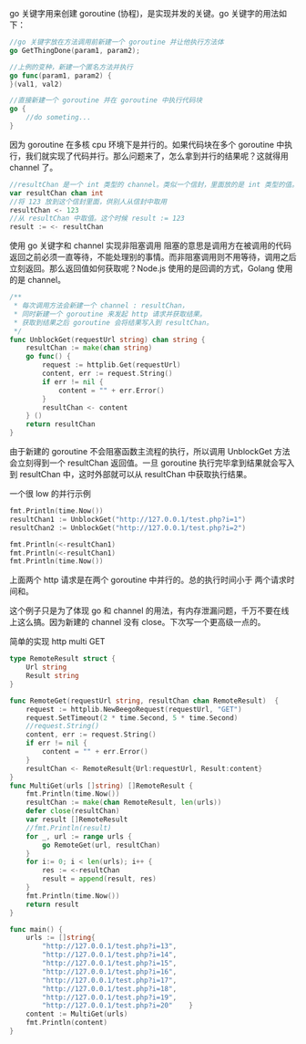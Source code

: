 go 关键字用来创建 goroutine (协程)，是实现并发的关键。go 关键字的用法如下：

```go
//go 关键字放在方法调用前新建一个 goroutine 并让他执行方法体
go GetThingDone(param1, param2);

//上例的变种，新建一个匿名方法并执行
go func(param1, param2) {
}(val1, val2)

//直接新建一个 goroutine 并在 goroutine 中执行代码块
go {
    //do someting...
}
```

因为 goroutine 在多核 cpu 环境下是并行的。如果代码块在多个 goroutine 中执行，我们就实现了代码并行。那么问题来了，怎么拿到并行的结果呢？这就得用 channel 了。

```go
//resultChan 是一个 int 类型的 channel。类似一个信封，里面放的是 int 类型的值。
var resultChan chan int
//将 123 放到这个信封里面，供别人从信封中取用
resultChan <- 123
//从 resultChan 中取值。这个时候 result := 123
result := <- resultChan
```

使用 go 关键字和 channel 实现非阻塞调用
阻塞的意思是调用方在被调用的代码返回之前必须一直等待，不能处理别的事情。而非阻塞调用则不用等待，调用之后立刻返回。那么返回值如何获取呢？Node.js 使用的是回调的方式，Golang 使用的是 channel。
```go
/**
 * 每次调用方法会新建一个 channel : resultChan，
 * 同时新建一个 goroutine 来发起 http 请求并获取结果。
 * 获取到结果之后 goroutine 会将结果写入到 resultChan。
 */
func UnblockGet(requestUrl string) chan string {
    resultChan := make(chan string)
    go func() {
        request := httplib.Get(requestUrl)
        content, err := request.String()
        if err != nil {
            content = "" + err.Error()
        }
        resultChan <- content
    } ()
    return resultChan
}
```
由于新建的 goroutine 不会阻塞函数主流程的执行，所以调用 UnblockGet 方法会立刻得到一个 resultChan 返回值。一旦 goroutine 执行完毕拿到结果就会写入到 resultChan 中，这时外部就可以从 resultChan 中获取执行结果。

一个很 low 的并行示例
```go
fmt.Println(time.Now())
resultChan1 := UnblockGet("http://127.0.0.1/test.php?i=1")
resultChan2 := UnblockGet("http://127.0.0.1/test.php?i=2")

fmt.Println(<-resultChan1)
fmt.Println(<-resultChan1)
fmt.Println(time.Now())
```
上面两个 http 请求是在两个 goroutine 中并行的。总的执行时间小于 两个请求时间和。

这个例子只是为了体现 go 和 channel 的用法，有内存泄漏问题，千万不要在线上这么搞。因为新建的 channel 没有 close。下次写一个更高级一点的。

简单的实现 http multi GET
```go
type RemoteResult struct {
    Url string
    Result string
}

func RemoteGet(requestUrl string, resultChan chan RemoteResult)  {
    request := httplib.NewBeegoRequest(requestUrl, "GET")
    request.SetTimeout(2 * time.Second, 5 * time.Second)
    //request.String()
    content, err := request.String()
    if err != nil {
        content = "" + err.Error()
    }
    resultChan <- RemoteResult{Url:requestUrl, Result:content}
}
func MultiGet(urls []string) []RemoteResult {
    fmt.Println(time.Now())
    resultChan := make(chan RemoteResult, len(urls))
    defer close(resultChan)
    var result []RemoteResult
    //fmt.Println(result)
    for _, url := range urls {
        go RemoteGet(url, resultChan)
    }
    for i:= 0; i < len(urls); i++ {
        res := <-resultChan
        result = append(result, res)
    }
    fmt.Println(time.Now())
    return result
}

func main() {
    urls := []string{
        "http://127.0.0.1/test.php?i=13",
        "http://127.0.0.1/test.php?i=14",
        "http://127.0.0.1/test.php?i=15",
        "http://127.0.0.1/test.php?i=16",
        "http://127.0.0.1/test.php?i=17",
        "http://127.0.0.1/test.php?i=18",
        "http://127.0.0.1/test.php?i=19",
        "http://127.0.0.1/test.php?i=20"    }
    content := MultiGet(urls)
    fmt.Println(content)
}
```